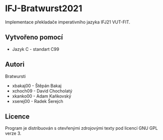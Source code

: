 # IFJ-Bratwurst2021
Implementace překladače imperativního jazyka IFJ21 VUT-FIT.

## Vytvořeno pomocí

- Jazyk C - standart C99

Autori
------

Bratwursti

- xbakaj00 - Štěpán Bakaj
- xchoch09 - David Chocholatý
- xkanko00 - Adam Kaňkovský
- xserej00 - Radek Šerejch

Licence
-------

Program je distribuován s otevřenými zdrojovými texty pod licencí GNU GPL verze 3.